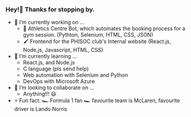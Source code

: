 ### Hey!👋 Thanks for stopping by.


- 🔭 I’m currently working on ...
  - 🤖 Athletics Centre Bot, which automates the booking process for a gym session. (Pythton, Selenium, HTML, CSS, JSON)
  - 🖌️ Frontend for the PHISOC club's Internal website (React.js, Node,js, Javascript, HTML, CSS)
- 🌱 I’m currently learning ...
  - React.js, and Node.js
  - C language (pls send help)
  - Web automation with Selenium and Python
  - DevOps with Microsoft Azure
- 👯 I’m looking to collaborate on ...
  - Anything!!! 😃
- ⚡ Fun fact: 🏎️ Formula 1 fan 🏎️ favourite team is McLaren, favourite driver is Lando Norris
